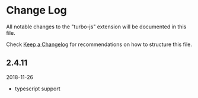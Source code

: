 # Change Log
All notable changes to the "turbo-js" extension will be documented in this file.

Check [Keep a Changelog](http://keepachangelog.com/) for recommendations on how to structure this file.

## 2.4.11
2018-11-26
- typescript support